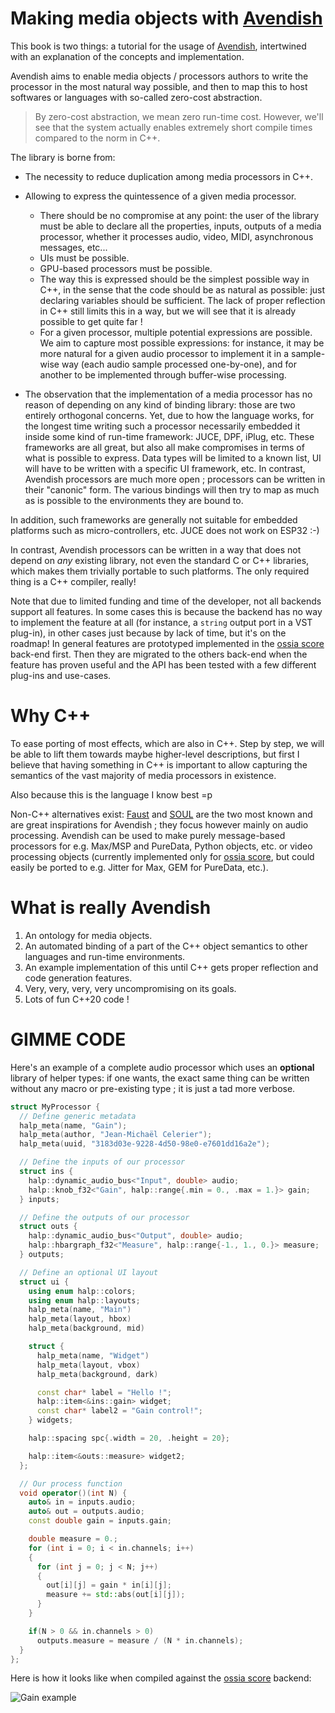 # Making media objects with [Avendish](https://github.com/celtera/avendish)

This book is two things: a tutorial for the usage of [Avendish](https://github.com/celtera/avendish), intertwined with 
an explanation of the concepts and implementation.

Avendish aims to enable media objects / processors authors to write the processor in the most natural way possible, and then to map this to host softwares or languages with so-called zero-cost abstraction.

> By zero-cost abstraction, we mean zero run-time cost. However, we'll see that the system actually enables extremely short compile times compared to the norm in C++.

The library is borne from:

- The necessity to reduce duplication among media processors in C++. 

- Allowing to express the quintessence of a given media processor.
    * There should be no compromise at any point: the user of the library must be able to declare all the properties, inputs, outputs of a media processor, whether it processes audio, video, MIDI, asynchronous messages, etc...
    * UIs must be possible.
    * GPU-based processors must be possible.
    * The way this is expressed should be the simplest possible way in C++, in the sense that the code should be as natural as possible: just declaring variables should be sufficient. The lack of proper reflection in C++ still limits this in a way, but we will see that it is already possible to get quite far !
    * For a given processor, multiple potential expressions are possible. We aim to capture most possible expressions: for instance, it may be more natural for a given audio processor to implement it in a sample-wise way (each audio sample processed one-by-one), and for another to be implemented through buffer-wise processing.
  
- The observation that the implementation of a media processor has no reason of depending on any kind of binding library: those are two entirely orthogonal concerns. Yet, due to how the language works, for the longest time writing such a processor necessarily embedded it inside some kind of run-time framework: JUCE, DPF, iPlug, etc. These frameworks are all great, but also all make compromises in terms of what is possible to express. Data types will be limited to a known list, UI will have to be written with a specific UI framework, etc. In contrast, Avendish processors are much more open ; processors can be written in their "canonic" form. The various bindings will then try to map as much as is possible to the environments they are bound to.

In addition, such frameworks are generally not suitable for embedded platforms such as micro-controllers, etc. JUCE does not work on ESP32 :-) 

In contrast, Avendish processors can be written in a way that does not depend on *any* existing library, not even the standard C or C++ libraries, which makes them trivially portable to such platforms. The only required thing is a C++ compiler, really!

Note that due to limited funding and time of the developer, not all backends support all features. In some cases this is because the backend has no way to implement the feature at all (for instance, a `string` output port in a VST plug-in), in other cases just because by lack of time, but it's on the roadmap! In general features are prototyped implemented in the [ossia score](https://ossia.io) back-end first. Then they are migrated to the others back-end when the feature has proven useful and the API has been tested with a few different plug-ins and use-cases.

# Why C++

To ease porting of most effects, which are also in C++. Step by step, we will be able to lift them towards maybe higher-level descriptions, but first I believe that having something in C++ is important to allow capturing the semantics of the vast majority of media processors in existence.

Also because this is the language I know best =p

Non-C++ alternatives exist: [Faust](https://faust.grame.fr/) and [SOUL](https://soul.dev/) are the two most known and are great inspirations for Avendish ; they focus however mainly on audio processing. Avendish can be used to make purely message-based processors for e.g. Max/MSP and PureData, Python objects, etc. or video processing objects (currently implemented only for [ossia score](https://ossia.io), but could easily be ported to e.g. Jitter for Max, GEM for PureData, etc.).

# What is really Avendish

1. An ontology for media objects.
2. An automated binding of a part of the C++ object semantics to other languages and run-time environments.
3. An example implementation of this until C++ gets proper reflection and code generation features.
4. Very, very, very, very uncompromising on its goals.
5. Lots of fun C++20 code !

# GIMME CODE

Here's an example of a complete audio processor which uses an **optional** library of helper types:
if one wants, the exact same thing can be written without any macro or pre-existing type ; it is just a tad more verbose.

```cpp
struct MyProcessor {
  // Define generic metadata
  halp_meta(name, "Gain");
  halp_meta(author, "Jean-Michaël Celerier");
  halp_meta(uuid, "3183d03e-9228-4d50-98e0-e7601dd16a2e");

  // Define the inputs of our processor
  struct ins {
    halp::dynamic_audio_bus<"Input", double> audio;
    halp::knob_f32<"Gain", halp::range{.min = 0., .max = 1.}> gain;
  } inputs;

  // Define the outputs of our processor
  struct outs {
    halp::dynamic_audio_bus<"Output", double> audio;
    halp::hbargraph_f32<"Measure", halp::range{-1., 1., 0.}> measure;
  } outputs;

  // Define an optional UI layout
  struct ui {
    using enum halp::colors;
    using enum halp::layouts;
    halp_meta(name, "Main")
    halp_meta(layout, hbox)
    halp_meta(background, mid)

    struct {
      halp_meta(name, "Widget")
      halp_meta(layout, vbox)
      halp_meta(background, dark)

      const char* label = "Hello !";
      halp::item<&ins::gain> widget;
      const char* label2 = "Gain control!";
    } widgets;

    halp::spacing spc{.width = 20, .height = 20};

    halp::item<&outs::measure> widget2;
  };

  // Our process function
  void operator()(int N) {
    auto& in = inputs.audio;
    auto& out = outputs.audio;
    const double gain = inputs.gain;

    double measure = 0.;
    for (int i = 0; i < in.channels; i++)
    {
      for (int j = 0; j < N; j++)
      {
        out[i][j] = gain * in[i][j];
        measure += std::abs(out[i][j]);
      }
    }

    if(N > 0 && in.channels > 0)
      outputs.measure = measure / (N * in.channels);
  }
};
```

Here is how it looks like when compiled against the [ossia score](https://ossia.io) backend:

![Gain example](images/example.gif)
